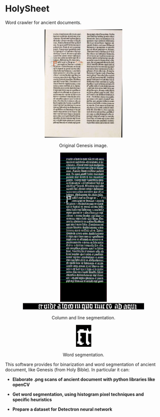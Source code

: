 # HolySheet
Word crawler for ancient documents.

<div align="center">

<div>
<img src="demoImages/Gut-24.png" width="250px" float:left/>

Original Genesis image. 

<img src="demoImages/binarizedColumn.png" width="150px" float:right/> 
</div>

<img src="demoImages/binarizedRow.png"/>

Column and line segmentation.

<img src="demoImages/binarizedWord.png"/>

Word segmentation.

</div>

This software provides for binarization and word segmentation of ancient document,
like Genesis (from Holy Bible). In particular it can:

- **Elaborate .png scans of ancient document with python libraries like openCV**

- **Get word segmentation, using histogram pixel techniques and specific heuristics**

- **Prepare a dataset for Detectron neural network**